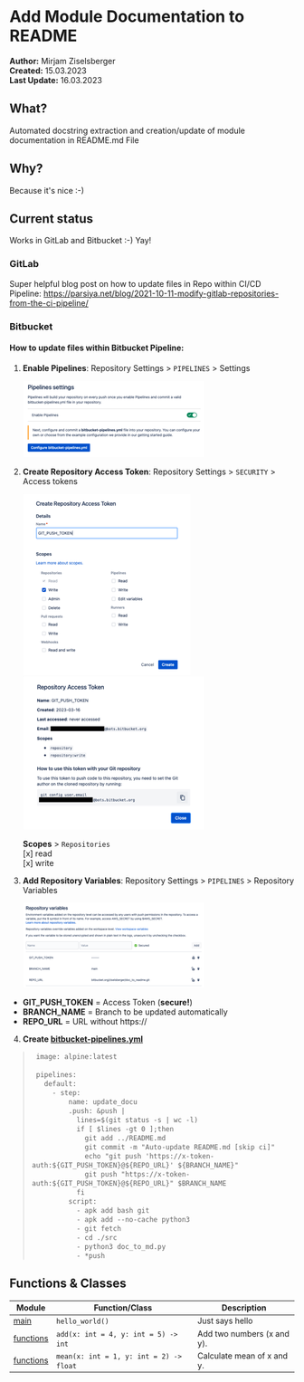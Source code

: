 # Add Module Documentation to README

**Author:** Mirjam Ziselsberger  
**Created:** 15.03.2023  
**Last Update:** 16.03.2023

## What?
Automated docstring extraction and creation/update of module documentation in README.md File

## Why?
Because it's nice :-)

## Current status
Works in GitLab and Bitbucket :-) Yay!

### GitLab
Super helpful blog post on how to update files in Repo within CI/CD Pipeline: https://parsiya.net/blog/2021-10-11-modify-gitlab-repositories-from-the-ci-pipeline/

### Bitbucket

#### How to update files within Bitbucket Pipeline:

1. **Enable Pipelines**: Repository Settings > `PIPELINES` > Settings  
  
    ![](images/bitbucket_enable_pipelines_small.png)
    

2. **Create Repository Access Token**: Repository Settings > `SECURITY` > Access tokens    
   
    ![](images/create_repo_access_token_small.png)
    ![](images/access_token_info_small.png)  

    **Scopes** > `Repositories`  
    [x] read   
    [x] write   


3. **Add Repository Variables**: Repository Settings > `PIPELINES` > Repository Variables  
  
    ![](images/repo_variables_small.png)  

  * **GIT_PUSH_TOKEN** = Access Token (**secure!**)   
  * **BRANCH_NAME** = Branch to be updated automatically   
  * **REPO_URL** = URL without https://  


4. **Create [bitbucket-pipelines.yml](bitbucket-pipelines.yml)**

>      image: alpine:latest
>      
>      pipelines:
>        default:
>          - step:
>              name: update_docu
>              .push: &push |
>                lines=$(git status -s | wc -l)
>                if [ $lines -gt 0 ];then
>                  git add ../README.md
>                  git commit -m "Auto-update README.md [skip ci]"
>                  echo "git push 'https://x-token-auth:${GIT_PUSH_TOKEN}@${REPO_URL}' ${BRANCH_NAME}"
>                  git push "https://x-token-auth:${GIT_PUSH_TOKEN}@${REPO_URL}" $BRANCH_NAME
>                fi 
>              script:
>                - apk add bash git
>                - apk add --no-cache python3
>                - git fetch
>                - cd ./src
>                - python3 doc_to_md.py
>                - *push

## Functions & Classes  
| Module | Function/Class | Description |
| --- | --- | --- |
| [main](./main.py) | `hello_world()` | Just says hello |
| [functions](./src/functions.py) | `add(x: int = 4, y: int = 5) -> int` | Add two numbers (x and y). |
| [functions](./src/functions.py) | `mean(x: int = 1, y: int = 2) -> float` | Calculate mean of x and y. |
